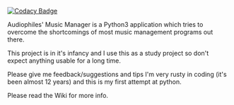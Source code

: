 
[![Codacy Badge](https://api.codacy.com/project/badge/Grade/d0d4ba2150274a66b9871a7f071fae39)](https://www.codacy.com/app/pegasus.ict/AMM?utm_source=github.com&utm_medium=referral&utm_content=pegasusict/AMM&utm_campaign=badger)

Audiophiles' Music Manager is a Python3 application which tries to overcome the
shortcomings of most music management programs out there.

This project is in it's infancy and I use this as a study project so don't
expect anything usable for a long time.

Please give me feedback/suggestions and tips I'm very rusty in coding (it's
been almost 12 years) and this is my first attempt at python.

Please read the Wiki for more info.
